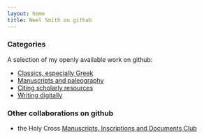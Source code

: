 ```yaml
---
layout: home
title: Neel Smith on github
---
```



### Categories ###


A selection of my openly available work on github:

- [Classics, especially Greek](classics)
- [Manuscripts and paleography](mss)
- [Citing scholarly resources](citation)
- [Writing digitally](writing)


### Other collaborations on github ###


- the Holy Cross [Manuscripts, Inscriptions and Documents Club](http://hcmid.github.io/)




